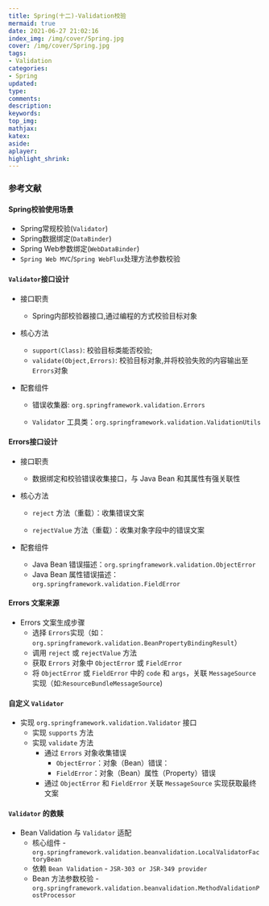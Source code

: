 ```yaml
---
title: Spring(十二)-Validation校验
mermaid: true
date: 2021-06-27 21:02:16
index_img: /img/cover/Spring.jpg
cover: /img/cover/Spring.jpg
tags:
- Validation 
categories:
- Spring
updated:
type:
comments:
description:
keywords:
top_img:
mathjax:
katex:
aside:
aplayer:
highlight_shrink:
---
```


### 参考文献

#### Spring校验使用场景

* Spring常规校验(`Validator`)
* Spring数据绑定(`DataBinder`)
* Spring Web参数绑定(`WebDataBinder`)
* `Spring Web MVC`/`Spring WebFlux`处理方法参数校验

#### `Validator`接口设计

* 接口职责

  * Spring内部校验器接口,通过编程的方式校验目标对象

* 核心方法

  * `support(Class)`: 校验目标类能否校验;
  * `validate(Object,Errors)`: 校验目标对象,并将校验失败的内容输出至`Errors`对象

* 配套组件

  * 错误收集器: `org.springframework.validation.Errors `

  * `Validator` 工具类：`org.springframework.validation.ValidationUtils `

#### Errors接口设计

* 接口职责
  * 数据绑定和校验错误收集接口，与 Java Bean 和其属性有强关联性
* 核心方法

     * `reject` 方法（重载）：收集错误文案

     * `rejectValue` 方法（重载）：收集对象字段中的错误文案
* 配套组件
     * Java Bean 错误描述：`org.springframework.validation.ObjectError`
     * Java Bean 属性错误描述：`org.springframework.validation.FieldError`  

 #### Errors 文案来源  

* Errors 文案生成步骤
  * 选择 `Errors`实现（如：`org.springframework.validation.BeanPropertyBindingResult`）
  * 调用 `reject` 或 `rejectValue` 方法
  * 获取 `Errors` 对象中 `ObjectError` 或 `FieldError`
  * 将 `ObjectError` 或 `FieldError` 中的 `code` 和 `args`，关联 `MessageSource` 实现（如:`ResourceBundleMessageSource`)

#### 自定义 `Validator ` 

* 实现 `org.springframework.validation.Validator` 接口
  * 实现 `supports` 方法
  * 实现 `validate` 方法
    * 通过 `Errors` 对象收集错误
      * `ObjectError`：对象（Bean）错误：
      * `FieldError`：对象（Bean）属性（Property）错误
    * 通过 `ObjectError` 和 `FieldError` 关联 `MessageSource` 实现获取最终文案  

#### `Validator` 的救赎  

* Bean Validation 与 `Validator` 适配
  * 核心组件 - `org.springframework.validation.beanvalidation.LocalValidatorFactoryBean`
  * 依赖 `Bean Validation` - `JSR-303 or JSR-349 provider`
  * Bean 方法参数校验 - `org.springframework.validation.beanvalidation.MethodValidationPostProcessor`  
